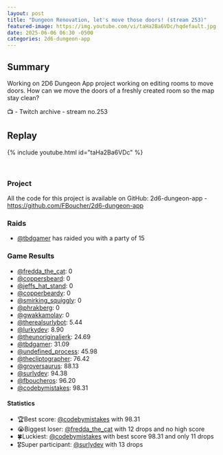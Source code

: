 ```yaml
---
layout: post
title: "Dungeon Renovation, let's move those doors! (stream 253)"
featured-image: https://img.youtube.com/vi/taHa2Ba6VDc/hqdefault.jpg
date: 2025-06-06 06:30 -0500
categories: 2d6-dungeon-app
---
```

## Summary

Working on 2D6 Dungeon App project working on editing rooms to move doors. How can we move the doors of a freshly created room so the map stay clean?

📺 - Twitch archive - stream no.253

## Replay

{% include youtube.html id="taHa2Ba6VDc" %}

<br/><!--more-->

### Project

All the code for this project is available on GitHub: 2d6-dungeon-app - https://github.com/FBoucher/2d6-dungeon-app

### Raids

- [@tbdgamer](https://www.twitch.tv/tbdgamer) has raided you with a party of 15

### Game Results

- [@fredda_the_cat](https://www.twitch.tv/fredda_the_cat): 0
- [@coppersbeard](https://www.twitch.tv/coppersbeard): 0
- [@jeffs_hat_stand](https://www.twitch.tv/jeffs_hat_stand): 0
- [@copperbeardy](https://www.twitch.tv/copperbeardy): 0
- [@smirking_squiggly](https://www.twitch.tv/smirking_squiggly): 0
- [@phrakberg](https://www.twitch.tv/phrakberg): 0
- [@gwakkamolay](https://www.twitch.tv/gwakkamolay): 0
- [@therealsurlybot](https://www.twitch.tv/therealsurlybot): 5.44
- [@lurkydev](https://www.twitch.tv/lurkydev): 8.90
- [@theunoriginaljerk](https://www.twitch.tv/theunoriginaljerk): 24.69
- [@tbdgamer](https://www.twitch.tv/tbdgamer): 31.09
- [@undefined_process](https://www.twitch.tv/undefined_process): 45.98
- [@thecliptographer](https://www.twitch.tv/thecliptographer): 76.42
- [@groversaurus](https://www.twitch.tv/groversaurus): 88.13
- [@surlydev](https://www.twitch.tv/surlydev): 94.38
- [@fboucheros](https://www.twitch.tv/fboucheros): 96.20
- [@codebymistakes](https://www.twitch.tv/codebymistakes): 98.31

#### Statistics

- 🏆Best score: [@codebymistakes](https://www.twitch.tv/codebymistakes) with 98.31
- 😭Biggest loser: [@fredda_the_cat](https://www.twitch.tv/fredda_the_cat) with 12 drops and no high score
- 🍀Luckiest: [@codebymistakes](https://www.twitch.tv/codebymistakes) with best score 98.31 and only 11 drops
- 🎖️Super participant: [@surlydev](https://www.twitch.tv/surlydev) with 13 drops
